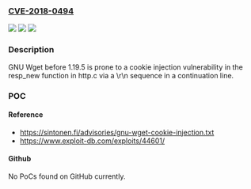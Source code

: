 ### [CVE-2018-0494](https://cve.mitre.org/cgi-bin/cvename.cgi?name=CVE-2018-0494)
![](https://img.shields.io/static/v1?label=Product&message=WGet&color=blue)
![](https://img.shields.io/static/v1?label=Version&message=WGet%20&color=brightgreen)
![](https://img.shields.io/static/v1?label=Vulnerability&message=cookie%20injection&color=brightgreen)

### Description

GNU Wget before 1.19.5 is prone to a cookie injection vulnerability in the resp_new function in http.c via a \r\n sequence in a continuation line.

### POC

#### Reference
- https://sintonen.fi/advisories/gnu-wget-cookie-injection.txt
- https://www.exploit-db.com/exploits/44601/

#### Github
No PoCs found on GitHub currently.

